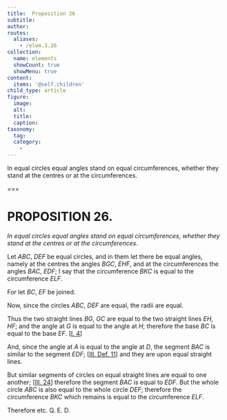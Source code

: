 ```yaml
---
title:  Proposition 26
subtitle: 
author:
routes:
  aliases:
    - /elem.3.26
collection:
  name: elements
  showCount: true
  showMenu: true
content:
  items: '@self.children'
child_type: article
figure:
  image:
  alt:
  title:
  caption:
taxonomy:
  tag:
  category:
    - 
---
```


<p><emph>In equal circles equal angles stand on equal circumferences</emph>, <emph>whether they stand at the centres or at the circumferences</emph>. <pb n="57"/></p>

===

<h1>PROPOSITION 26.</h1>
<p><em>In equal circles equal angles stand on equal circumferences</em>, <em>whether they stand at the centres or at the circumferences</em>. <pb n="57"/></p>

<p>Let <em>ABC</em>, <em>DEF</em> be equal circles, and in them let there be equal angles, namely at the centres the angles <em>BGC</em>, <em>EHF</em>, and at the circumferences the angles <em>BAC</em>, <em>EDF</em>; I say that the circumference <em>BKC</em> is equal to the circumference <em>ELF</em>. 
      </p>

<p>For let <em>BC</em>, <em>EF</em> be joined. </p>

<p>Now, since the circles <em>ABC</em>, <em>DEF</em> are equal, <span class="center">the radii are equal.</span>
      </p>

<p>Thus the two straight lines <em>BG</em>, <em>GC</em> are equal to the two straight lines <em>EH</em>, <em>HF</em>; <span class="center">and the angle at <em>G</em> is equal to the angle at <em>H</em>; therefore the base <em>BC</em> is equal to the base <em>EF</em>. [<a href="/elem.1.4">I. 4</a>]</span>
      </p>

<p>And, since the angle at <em>A</em> is equal to the angle at <em>D</em>, <span class="center">the segment <em>BAC</em> is similar to the segment <em>EDF</em>; [<a href="/elem.3.def.11">III. Def. 11</a>]</span> and they are upon equal straight lines. </p>

<p>But similar segments of circles on equal straight lines are equal to one another; [<a href="/elem.3.24">III. 24</a>] <span class="center">therefore the segment <em>BAC</em> is equal to <em>EDF</em>.</span> But the whole circle <em>ABC</em> is also equal to the whole circle <em>DEF</em>; therefore the circumference <em>BKC</em> which remains is equal to the circumference <em>ELF</em>. </p>

<p>Therefore etc. Q. E. D.</p>
